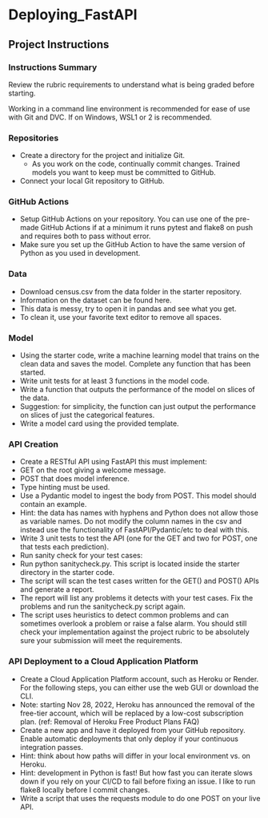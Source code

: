 # Deploying_FastAPI

## Project Instructions
### Instructions Summary
Review the rubric requirements to understand what is being graded before starting.

Working in a command line environment is recommended for ease of use with Git and DVC. If on Windows, WSL1 or 2 is recommended.

### Repositories
- Create a directory for the project and initialize Git.
  - As you work on the code, continually commit changes. Trained models you want to keep must be committed to GitHub.
- Connect your local Git repository to GitHub.
### GitHub Actions
- Setup GitHub Actions on your repository. You can use one of the pre-made GitHub Actions if at a minimum it runs pytest and flake8 on push and requires both to pass without error.
- Make sure you set up the GitHub Action to have the same version of Python as you used in development.
### Data
- Download census.csv from the data folder in the starter repository.
- Information on the dataset can be found here.
- This data is messy, try to open it in pandas and see what you get.
- To clean it, use your favorite text editor to remove all spaces.
### Model
- Using the starter code, write a machine learning model that trains on the clean data and saves the model. Complete any function that has been started.
- Write unit tests for at least 3 functions in the model code.
- Write a function that outputs the performance of the model on slices of the data.
- Suggestion: for simplicity, the function can just output the performance on slices of just the categorical features.
- Write a model card using the provided template.
### API Creation
- Create a RESTful API using FastAPI this must implement:
- GET on the root giving a welcome message.
- POST that does model inference.
- Type hinting must be used.
- Use a Pydantic model to ingest the body from POST. This model should contain an example.
- Hint: the data has names with hyphens and Python does not allow those as variable names. Do not modify the column names in the csv and instead use the functionality of FastAPI/Pydantic/etc to deal with this.
- Write 3 unit tests to test the API (one for the GET and two for POST, one that tests each prediction).
- Run sanity check for your test cases:
- Run python sanitycheck.py. This script is located inside the starter directory in the starter code.
- The script will scan the test cases written for the GET() and POST() APIs and generate a report.
- The report will list any problems it detects with your test cases. Fix the problems and run the sanitycheck.py script again.
- The script uses heuristics to detect common problems and can sometimes overlook a problem or raise a false alarm. You should still check your implementation against the project rubric to be absolutely sure your submission will meet the requirements.
### API Deployment to a Cloud Application Platform
- Create a Cloud Application Platform account, such as Heroku or Render. For the following steps, you can either use the web GUI or download the CLI.
- Note: starting Nov 28, 2022, Heroku has announced the removal of the free-tier account, which will be replaced by a low-cost subscription plan. (ref: Removal of Heroku Free Product Plans FAQ)
- Create a new app and have it deployed from your GitHub repository.
Enable automatic deployments that only deploy if your continuous integration passes.
- Hint: think about how paths will differ in your local environment vs. on Heroku.
- Hint: development in Python is fast! But how fast you can iterate slows down if you rely on your CI/CD to fail before fixing an issue. I like to run flake8 locally before I commit changes.
- Write a script that uses the requests module to do one POST on your live API.

